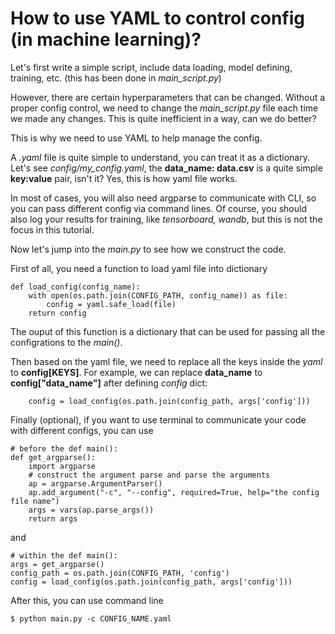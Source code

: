 # How to use YAML to control config (in machine learning)?
Let's first write a simple script, include data loading, model defining, training, etc. (this has been done in *main_script.py*)

However, there are certain hyperparameters that can be changed. Without a proper config control, we need to change the *main_script.py* file each time we made any changes. This is quite inefficient in a way, can we do better?

This is why we need to use YAML to help manage the config. 

A *.yaml* file is quite simple to understand, you can treat it as a dictionary. Let's see *config/my_config.yaml*, the **data_name: data.csv** is a quite simple **key:value** pair, isn't it? Yes, this is how yaml file works. 

In most of cases, you will also need argparse to communicate with CLI, so you can pass different config via command lines. Of course, you should also log your results for training, like *tensorboard, wandb*, but this is not the focus in this tutorial.

Now let's jump into the *main.py* to see how we construct the code.

First of all, you need a function to load yaml file into dictionary
~~~
def load_config(config_name):
    with open(os.path.join(CONFIG_PATH, config_name)) as file:
        config = yaml.safe_load(file)
    return config
~~~
The ouput of this function is a dictionary that can be used for passing all the configrations to the *main()*.

Then based on the yaml file, we need to replace all the keys inside the *yaml* to **config[KEYS]**. For example, we can replace **data_name** to **config["data_name"]** after defining *config* dict:
~~~
    config = load_config(os.path.join(config_path, args['config']))
~~~

Finally (optional), if you want to use terminal to communicate your code with different configs, you can use 
~~~
# before the def main():
def get_argparse():
    import argparse
    # construct the argument parse and parse the arguments
    ap = argparse.ArgumentParser()
    ap.add_argument("-c", "--config", required=True, help="the config file name")
    args = vars(ap.parse_args())
    return args
~~~
and 
~~~
# within the def main():
args = get_argparse()
config_path = os.path.join(CONFIG_PATH, 'config')
config = load_config(os.path.join(config_path, args['config']))
~~~

After this, you can use command line
~~~
$ python main.py -c CONFIG_NAME.yaml
~~~

